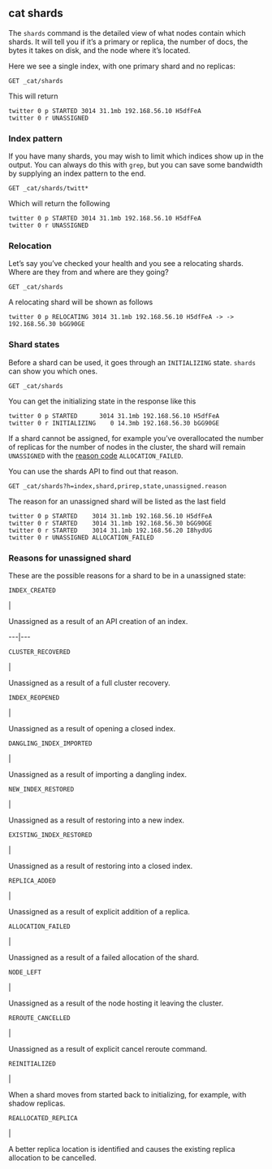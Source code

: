 ## cat shards

The `shards` command is the detailed view of what nodes contain which shards. It will tell you if it’s a primary or replica, the number of docs, the bytes it takes on disk, and the node where it’s located.

Here we see a single index, with one primary shard and no replicas:
    
    
    GET _cat/shards

This will return
    
    
    twitter 0 p STARTED 3014 31.1mb 192.168.56.10 H5dfFeA
    twitter 0 r UNASSIGNED

### Index pattern

If you have many shards, you may wish to limit which indices show up in the output. You can always do this with `grep`, but you can save some bandwidth by supplying an index pattern to the end.
    
    
    GET _cat/shards/twitt*

Which will return the following
    
    
    twitter 0 p STARTED 3014 31.1mb 192.168.56.10 H5dfFeA
    twitter 0 r UNASSIGNED

### Relocation

Let’s say you’ve checked your health and you see a relocating shards. Where are they from and where are they going?
    
    
    GET _cat/shards

A relocating shard will be shown as follows
    
    
    twitter 0 p RELOCATING 3014 31.1mb 192.168.56.10 H5dfFeA -> -> 192.168.56.30 bGG90GE

### Shard states

Before a shard can be used, it goes through an `INITIALIZING` state. `shards` can show you which ones.
    
    
    GET _cat/shards

You can get the initializing state in the response like this
    
    
    twitter 0 p STARTED      3014 31.1mb 192.168.56.10 H5dfFeA
    twitter 0 r INITIALIZING    0 14.3mb 192.168.56.30 bGG90GE

If a shard cannot be assigned, for example you’ve overallocated the number of replicas for the number of nodes in the cluster, the shard will remain `UNASSIGNED` with the [reason code](cat-shards.html#reason-unassigned "Reasons for unassigned shardedit") `ALLOCATION_FAILED`.

You can use the shards API to find out that reason.
    
    
    GET _cat/shards?h=index,shard,prirep,state,unassigned.reason

The reason for an unassigned shard will be listed as the last field
    
    
    twitter 0 p STARTED    3014 31.1mb 192.168.56.10 H5dfFeA
    twitter 0 r STARTED    3014 31.1mb 192.168.56.30 bGG90GE
    twitter 0 r STARTED    3014 31.1mb 192.168.56.20 I8hydUG
    twitter 0 r UNASSIGNED ALLOCATION_FAILED

### Reasons for unassigned shard

These are the possible reasons for a shard to be in a unassigned state:

`INDEX_CREATED`

| 

Unassigned as a result of an API creation of an index.   
  
---|---  
  
`CLUSTER_RECOVERED`

| 

Unassigned as a result of a full cluster recovery.   
  
`INDEX_REOPENED`

| 

Unassigned as a result of opening a closed index.   
  
`DANGLING_INDEX_IMPORTED`

| 

Unassigned as a result of importing a dangling index.   
  
`NEW_INDEX_RESTORED`

| 

Unassigned as a result of restoring into a new index.   
  
`EXISTING_INDEX_RESTORED`

| 

Unassigned as a result of restoring into a closed index.   
  
`REPLICA_ADDED`

| 

Unassigned as a result of explicit addition of a replica.   
  
`ALLOCATION_FAILED`

| 

Unassigned as a result of a failed allocation of the shard.   
  
`NODE_LEFT`

| 

Unassigned as a result of the node hosting it leaving the cluster.   
  
`REROUTE_CANCELLED`

| 

Unassigned as a result of explicit cancel reroute command.   
  
`REINITIALIZED`

| 

When a shard moves from started back to initializing, for example, with shadow replicas.   
  
`REALLOCATED_REPLICA`

| 

A better replica location is identified and causes the existing replica allocation to be cancelled. 
